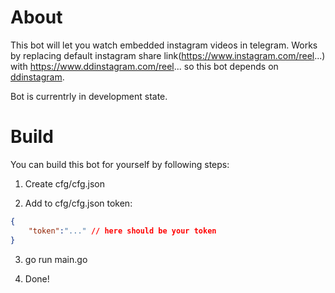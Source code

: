 # About

This bot will let you watch embedded instagram videos in telegram. Works by replacing default instagram share link(https://www.instagram.com/reel...) with https://www.ddinstagram.com/reel... so this bot depends on [ddinstagram](https://www.ddinstagram.com/). 

Bot is currentrly in development state.

# Build
You can build this bot for yourself by following steps:

1) Create cfg/cfg.json


2) Add to cfg/cfg.json token:
``` json
{
    "token":"..." // here should be your token
}
```

3) go run main.go


4) Done!

